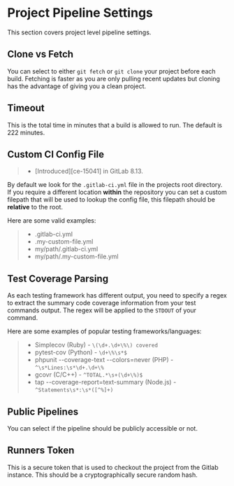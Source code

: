 # Project Pipeline Settings

This section covers project level pipeline settings.

## Clone vs Fetch

You can select to either `git fetch` or `git clone` your project before
each build. Fetching is faster as you are only pulling recent updates
but cloning has the advantage of giving you a clean project.

## Timeout

This is the total time in minutes that a build is allowed to run. The
default is 222 minutes.

## Custom CI Config File

>  - [Introduced][ce-15041] in GitLab 8.13.

By default we look for the `.gitlab-ci.yml` file in the projects root
directory. If you require a different location **within** the repository 
you can set a custom filepath that will be used to lookup the config file, 
this filepath should be **relative** to the root.

Here are some valid examples:

> * .gitlab-ci.yml
> * .my-custom-file.yml
> * my/path/.gitlab-ci.yml
> * my/path/.my-custom-file.yml

## Test Coverage Parsing

As each testing framework has different output, you need to specify a
regex to extract the summary code coverage information from your test
commands output. The regex will be applied to the `STDOUT` of your command.

Here are some examples of popular testing frameworks/languages:

> * Simplecov (Ruby) - `\(\d+.\d+\%\) covered`
> * pytest-cov (Python) - `\d+\%\s*$`
> * phpunit --coverage-text --colors=never (PHP) - `^\s*Lines:\s*\d+.\d+\%`
> * gcovr (C/C++) - `^TOTAL.*\s+(\d+\%)$`
> * tap --coverage-report=text-summary (Node.js) - `^Statements\s*:\s*([^%]+)`


## Public Pipelines

You can select if the pipeline should be publicly accessible or not.

## Runners Token

This is a secure token that is used to checkout the project from the
Gitlab instance. This should be a cryptographically secure random hash.
